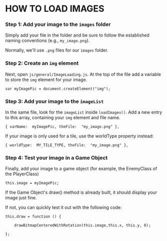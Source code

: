 # HOW TO LOAD IMAGES

### Step 1: Add your image to the `images` folder

Simply add your file in the folder and be sure to follow the established naming conventions (e.g., `my_image.png`).

Normally, we'll use `.png` files for our `images` folder.

### Step 2: Create an `img` element

Next, open `js/general/ImageLoading.js`. At the top of the file add a variable to store the `img` element for your image.

    var myImagePic = document.createElement("img");

### Step 3: Add your image to the `imageList`

In the same file, look for the `imageList` inside `loadImages()`. Add a new entry to this array, containing your `img` element and file name.

    { varName:  myImagePic, theFile:  "my_image.png" },

If your image is only used for a tile, use the worldType property instead:

    { worldType:  MY_TILE_TYPE, theFile:  "my_image.png" },

### Step 4: Test your image in a Game Object

Finally, add your image to a game object (for example, the EnemyClass of the PlayerClass)

    this.image = myImagePic;

If the Game Object's draw() method is already built, it should display your image just fine.

If not, you can quickly test it out with the following code:

    this.draw = function () {

        drawBitmapCenteredWithRotation(this.image,this.x, this.y, 0);

    };
